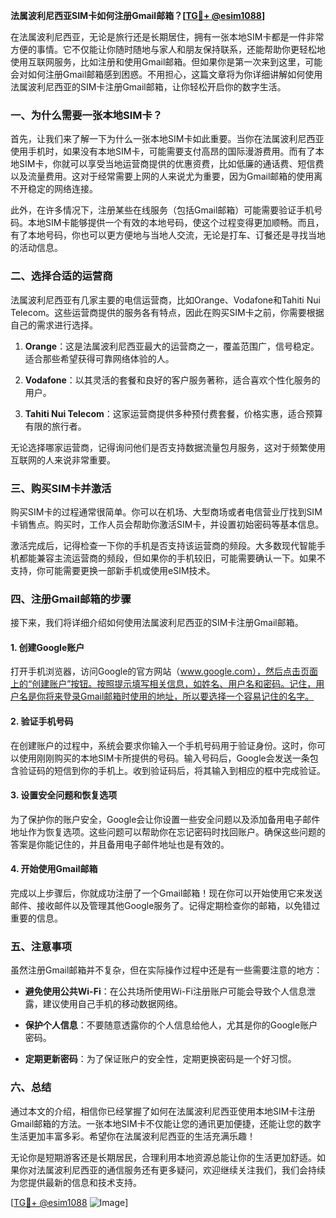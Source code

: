 **法属波利尼西亚SIM卡如何注册Gmail邮箱？[[TG💪+ @esim1088](https://t.me/s/esim1088)]**

在法属波利尼西亚，无论是旅行还是长期居住，拥有一张本地SIM卡都是一件非常方便的事情。它不仅能让你随时随地与家人和朋友保持联系，还能帮助你更轻松地使用互联网服务，比如注册和使用Gmail邮箱。但如果你是第一次来到这里，可能会对如何注册Gmail邮箱感到困惑。不用担心，这篇文章将为你详细讲解如何使用法属波利尼西亚的SIM卡注册Gmail邮箱，让你轻松开启你的数字生活。

### 一、为什么需要一张本地SIM卡？

首先，让我们来了解一下为什么一张本地SIM卡如此重要。当你在法属波利尼西亚使用手机时，如果没有本地SIM卡，可能需要支付高昂的国际漫游费用。而有了本地SIM卡，你就可以享受当地运营商提供的优惠资费，比如低廉的通话费、短信费以及流量费用。这对于经常需要上网的人来说尤为重要，因为Gmail邮箱的使用离不开稳定的网络连接。

此外，在许多情况下，注册某些在线服务（包括Gmail邮箱）可能需要验证手机号码。本地SIM卡能够提供一个有效的本地号码，使这个过程变得更加顺畅。而且，有了本地号码，你也可以更方便地与当地人交流，无论是打车、订餐还是寻找当地的活动信息。

### 二、选择合适的运营商

法属波利尼西亚有几家主要的电信运营商，比如Orange、Vodafone和Tahiti Nui Telecom。这些运营商提供的服务各有特点，因此在购买SIM卡之前，你需要根据自己的需求进行选择。

1. **Orange**：这是法属波利尼西亚最大的运营商之一，覆盖范围广，信号稳定。适合那些希望获得可靠网络体验的人。
   
2. **Vodafone**：以其灵活的套餐和良好的客户服务著称，适合喜欢个性化服务的用户。

3. **Tahiti Nui Telecom**：这家运营商提供多种预付费套餐，价格实惠，适合预算有限的旅行者。

无论选择哪家运营商，记得询问他们是否支持数据流量包月服务，这对于频繁使用互联网的人来说非常重要。

### 三、购买SIM卡并激活

购买SIM卡的过程通常很简单。你可以在机场、大型商场或者电信营业厅找到SIM卡销售点。购买时，工作人员会帮助你激活SIM卡，并设置初始密码等基本信息。

激活完成后，记得检查一下你的手机是否支持该运营商的频段。大多数现代智能手机都能兼容主流运营商的频段，但如果你的手机较旧，可能需要确认一下。如果不支持，你可能需要更换一部新手机或使用eSIM技术。

### 四、注册Gmail邮箱的步骤

接下来，我们将详细介绍如何使用法属波利尼西亚的SIM卡注册Gmail邮箱。

#### 1. 创建Google账户

打开手机浏览器，访问Google的官方网站（www.google.com），然后点击页面上的“创建账户”按钮。按照提示填写相关信息，如姓名、用户名和密码。记住，用户名是你将来登录Gmail邮箱时使用的地址，所以要选择一个容易记住的名字。

#### 2. 验证手机号码

在创建账户的过程中，系统会要求你输入一个手机号码用于验证身份。这时，你可以使用刚刚购买的本地SIM卡所提供的号码。输入号码后，Google会发送一条包含验证码的短信到你的手机上。收到验证码后，将其输入到相应的框中完成验证。

#### 3. 设置安全问题和恢复选项

为了保护你的账户安全，Google会让你设置一些安全问题以及添加备用电子邮件地址作为恢复选项。这些问题可以帮助你在忘记密码时找回账户。确保这些问题的答案是你能记住的，并且备用电子邮件地址也是有效的。

#### 4. 开始使用Gmail邮箱

完成以上步骤后，你就成功注册了一个Gmail邮箱！现在你可以开始使用它来发送邮件、接收邮件以及管理其他Google服务了。记得定期检查你的邮箱，以免错过重要的信息。

### 五、注意事项

虽然注册Gmail邮箱并不复杂，但在实际操作过程中还是有一些需要注意的地方：

- **避免使用公共Wi-Fi**：在公共场所使用Wi-Fi注册账户可能会导致个人信息泄露，建议使用自己手机的移动数据网络。
  
- **保护个人信息**：不要随意透露你的个人信息给他人，尤其是你的Google账户密码。

- **定期更新密码**：为了保证账户的安全性，定期更换密码是一个好习惯。

### 六、总结

通过本文的介绍，相信你已经掌握了如何在法属波利尼西亚使用本地SIM卡注册Gmail邮箱的方法。一张本地SIM卡不仅能让您的通讯更加便捷，还能让您的数字生活更加丰富多彩。希望你在法属波利尼西亚的生活充满乐趣！

无论你是短期游客还是长期居民，合理利用本地资源总能让你的生活更加舒适。如果你对法属波利尼西亚的通信服务还有更多疑问，欢迎继续关注我们，我们会持续为您提供最新的信息和技术支持。

[[TG💪+ @esim1088](https://t.me/s/esim1088) ![Image](https://i.postimg.cc/4NQfJmqS/Snipaste-2025-05-13-00-14-12.png)]